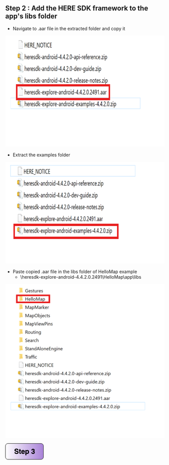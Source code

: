 ## Step 2 : Add the HERE SDK framework to the app's libs folder

- Navigate to .aar file in the extracted folder and copy it

<img src="/img/extracted-folder.png" width="700" height="350"/>

- Extract the examples folder

<img src="/img/extract-ex.png" width="700" height="320"/>

- Paste copied .aar file in the libs folder of HelloMap example
    - \heresdk-explore-android-4.4.2.0.2491\HelloMap\app\libs

![alt text](/img/extracted-ex.png)

[![Foo](/img/s3.png)](/Step3.md) 